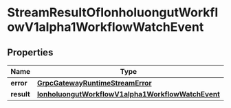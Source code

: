 

# StreamResultOfIonholuongutWorkflowV1alpha1WorkflowWatchEvent


## Properties

Name | Type | Description | Notes
------------ | ------------- | ------------- | -------------
**error** | [**GrpcGatewayRuntimeStreamError**](GrpcGatewayRuntimeStreamError.md) |  |  [optional]
**result** | [**IonholuongutWorkflowV1alpha1WorkflowWatchEvent**](IonholuongutWorkflowV1alpha1WorkflowWatchEvent.md) |  |  [optional]



